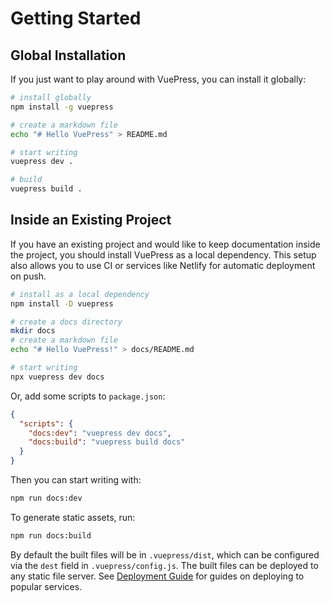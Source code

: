 # Getting Started

## Global Installation

If you just want to play around with VuePress, you can install it globally:

``` bash
# install globally
npm install -g vuepress

# create a markdown file
echo "# Hello VuePress" > README.md

# start writing
vuepress dev .

# build
vuepress build .
```

## Inside an Existing Project

If you have an existing project and would like to keep documentation inside the project, you should install VuePress as a local dependency. This setup also allows you to use CI or services like Netlify for automatic deployment on push.

``` bash
# install as a local dependency
npm install -D vuepress

# create a docs directory
mkdir docs
# create a markdown file
echo "# Hello VuePress!" > docs/README.md

# start writing
npx vuepress dev docs
```

Or, add some scripts to `package.json`:

``` json
{
  "scripts": {
    "docs:dev": "vuepress dev docs",
    "docs:build": "vuepress build docs"
  }
}
```

Then you can start writing with:

``` bash
npm run docs:dev
```

To generate static assets, run:

``` bash
npm run docs:build
```

By default the built files will be in `.vuepress/dist`, which can be configured via the `dest` field in `.vuepress/config.js`. The built files can be deployed to any static file server. See [Deployment Guide](./deploy.md) for guides on deploying to popular services.
